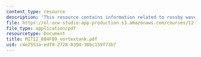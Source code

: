 ```yaml
---
content_type: resource
description: 'This resource contains information related to rossby waves - tank experiment. '
file: https://ol-ocw-studio-app-production.s3.amazonaws.com/courses/12-804-large-scale-flow-dynamics-lab-fall-2009/c4e2551aedf02728839430bc159f73b7_MIT12_804F09_vortextank.pdf
file_type: application/pdf
resourcetype: Document
title: MIT12_804F09_vortextank.pdf
uid: c4e2551a-edf0-2728-8394-30bc159f73b7
---
```


